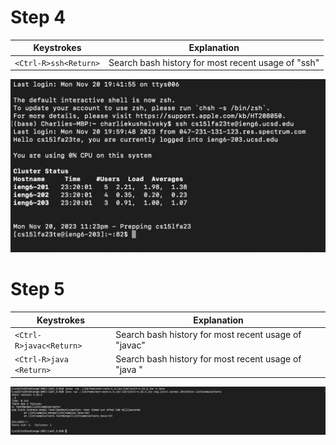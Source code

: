 # Step 4
| Keystrokes            | Explanation                                        |
|-----------------------|----------------------------------------------------|
| `<Ctrl-R>ssh<Return>` | Search bash history for most recent usage of "ssh" |
![Step4](https://raw.githubusercontent.com/charliekush/cse15l-lab-reports/49577fc31ac1c6134ae0c95a5566d55fb55afc10/Screenshot%202023-11-20%20at%2011.23.46%20PM.png)


# Step 5
| Keystrokes              | Explanation                                          |
|-------------------------|------------------------------------------------------|
| `<Ctrl-R>javac<Return>` | Search bash history for most recent usage of "javac" |
| `<Ctrl-R>java <Return>` | Search bash history for most recent usage of "java " |


![Step5](https://raw.githubusercontent.com/charliekush/cse15l-lab-reports/eec4d7aefc915fc952a4913c72698c0f90cefe70/Screenshot%202023-11-20%20at%209.35.38%20PM.png)

